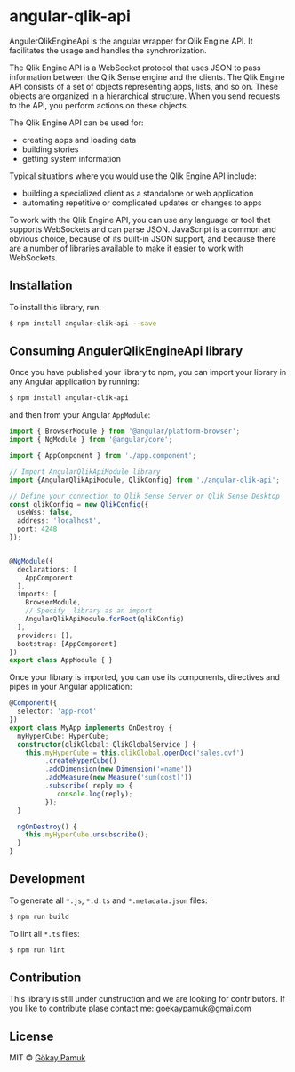 # angular-qlik-api

AngulerQlikEngineApi is the angular wrapper for Qlik Engine API. It facilitates the usage and handles the synchronization.


The Qlik Engine API is a WebSocket protocol that uses JSON to pass information between the Qlik Sense engine and the clients. The Qlik Engine API consists of a set of objects representing apps, lists, and so on. These objects are organized in a hierarchical structure. When you send requests to the API, you perform actions on these objects.

The Qlik Engine API can be used for:

- creating apps and loading data
- building stories
- getting system information

Typical situations where you would use the Qlik Engine API include:

- building a specialized client as a standalone or web application
- automating repetitive or complicated updates or changes to apps

To work with the Qlik Engine API, you can use any language or tool that supports WebSockets and can parse JSON. JavaScript is a common and obvious choice, because of its built-in JSON support, and because there are a number of libraries available to make it easier to work with WebSockets.


## Installation

To install this library, run:

```bash
$ npm install angular-qlik-api --save
```

## Consuming AngulerQlikEngineApi library

Once you have published your library to npm, you can import your library in any Angular application by running:

```bash
$ npm install angular-qlik-api
```

and then from your Angular `AppModule`:

```typescript
import { BrowserModule } from '@angular/platform-browser';
import { NgModule } from '@angular/core';

import { AppComponent } from './app.component';

// Import AngularQlikApiModule library
import {AngularQlikApiModule, QlikConfig} from './angular-qlik-api';

// Define your connection to Qlik Sense Server or Qlik Sense Desktop
const qlikConfig = new QlikConfig({
  useWss: false,
  address: 'localhost',
  port: 4248
});


@NgModule({
  declarations: [
    AppComponent
  ],
  imports: [
    BrowserModule,
    // Specify  library as an import
    AngularQlikApiModule.forRoot(qlikConfig)
  ],
  providers: [],
  bootstrap: [AppComponent]
})
export class AppModule { }
```

Once your library is imported, you can use its components, directives and pipes in your Angular application:

```typescript
@Component({
  selector: 'app-root'
})
export class MyApp implements OnDestroy {
  myHyperCube: HyperCube;
  constructor(qlikGlobal: QlikGlobalService ) {
    this.myHyperCube = this.qlikGlobal.openDoc('sales.qvf')
         .createHyperCube()
         .addDimension(new Dimension('=name'))
         .addMeasure(new Measure('sum(cost)'))
         .subscribe( reply => {
            console.log(reply);
         });
  }

  ngOnDestroy() {
    this.myHyperCube.unsubscribe();
  }
}
```

## Development

To generate all `*.js`, `*.d.ts` and `*.metadata.json` files:

```bash
$ npm run build
```

To lint all `*.ts` files:

```bash
$ npm run lint
```
## Contribution
This library is still under cunstruction and we are looking for contributors. 
If you like to contribute plase contact me: goekaypamuk@gmai.com

## License

MIT © [Gökay Pamuk](mailto:goekaypamuk@gmail.com)

